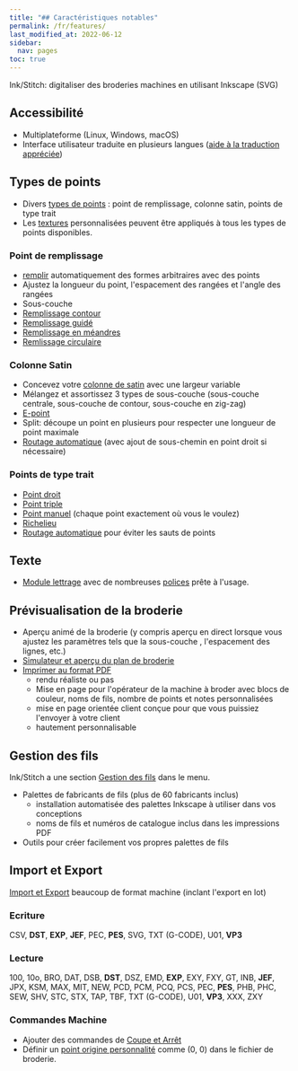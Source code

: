 ```yaml
---
title: "## Caractéristiques notables"
permalink: /fr/features/
last_modified_at: 2022-06-12
sidebar:
  nav: pages
toc: true
---
```

Ink/Stitch: digitaliser des broderies machines en utilisant Inkscape (SVG)

## Accessibilité

* Multiplateforme (Linux, Windows, macOS)
* Interface utilisateur traduite en plusieurs langues ([aide à la traduction appréciée](https://translate.inkstitch.org))

## Types de points

* Divers [types de points](/fr/docs/stitch-library/) : point de remplissage, colonne satin, points de type trait
* Les [textures](/fr/docs/stitches/patterns/) personnalisées peuvent être appliqués à tous les types de points disponibles.

### Point de remplissage

* [remplir](/fr/docs/stitches/fill-stitch/) automatiquement des formes arbitraires avec des points
* Ajustez la longueur du point, l'espacement des rangées et l'angle des rangées
* Sous-couche
* [Remplissage contour](/fr/docs/stitches/contour-fill/)
* [Remplissage guidé](/fr/docs/stitches/guided-fill/)
* [Remplissage en méandres](/fr/docs/stitches/meander-fill/)
* [Remlissage circulaire](/fr/docs/stitches/circular-fill/)

### Colonne Satin
* Concevez votre [colonne de satin](/fr/docs/stitches/satin-column/) avec une largeur variable
* Mélangez et assortissez 3 types de sous-couche (sous-couche centrale, sous-couche de contour, sous-couche en zig-zag)
* [E-point](/fr/docs/points/e-point/)
* Split: découpe un point en plusieurs pour respecter une longueur de point maximale
* [Routage automatique](/fr/docs/satin-tools/) (avec  ajout de sous-chemin en point droit si nécessaire)

### Points de type trait

* [Point droit](/fr/docs/stitches/running-stitch/)
* [Point triple](/fr/docs/stitches/bean-stitch/)
* [Point manuel](/fr/docs/stitches/manual-stitch/) (chaque point exactement où vous le voulez)
* [Richelieu](/fr/docs/cutwork/)
* [Routage automatique](/fr/docs/stroke-tools/) pour éviter les sauts de points

## Texte

* [Module lettrage](/fr/docs/lettering/) avec de nombreuses [polices](/fr/fonts/font-library/) prête à l'usage.

## Prévisualisation de la broderie
* Aperçu animé de la broderie (y compris aperçu en direct lorsque vous ajustez les paramètres tels que la sous-couche , l'espacement des lignes, etc.)
* [Simulateur et aperçu du plan de broderie](/fr/docs/visualize/)
* [Imprimer au format PDF](/fr/docs/print-pdf/)
   * rendu réaliste ou  pas
   * Mise en page pour l'opérateur de la machine à broder avec blocs de couleur, noms de fils, nombre de points et notes personnalisées
   * mise en page orientée client conçue pour que vous puissiez l'envoyer à votre client
   * hautement personnalisable

## Gestion des fils

Ink/Stitch a une section [Gestion des fils](/fr/docs/thread-color/) dans le menu.

* Palettes de fabricants de fils (plus de 60 fabricants inclus)
   * installation automatisée des palettes Inkscape à utiliser dans vos conceptions
   * noms de fils et numéros de catalogue inclus dans les impressions PDF
* Outils pour créer facilement vos propres palettes de fils


## Import et Export

[Import et Export](/fr/docs/import-export/) beaucoup de format machine (inclant l'export en lot)

### Ecriture
CSV, **DST**, **EXP**, **JEF**, PEC, **PES**, SVG, TXT (G-CODE), U01, **VP3**

### Lecture
100, 10o, BRO, DAT, DSB, **DST**, DSZ, EMD, **EXP**, EXY, FXY, GT, INB, **JEF**, JPX, KSM, MAX, MIT, NEW, PCD, PCM, PCQ, PCS, PEC, **PES**, PHB, PHC, SEW, SHV, STC, STX, TAP, TBF, TXT (G-CODE), U01, **VP3**, XXX, ZXY

###  Commandes Machine

* Ajouter des commandes de [Coupe et Arrêt](/fr/docs/commands/)
* Définir un  [point origine personnalité](/fr/docs/commands/) comme (0, 0) dans le fichier de broderie.
